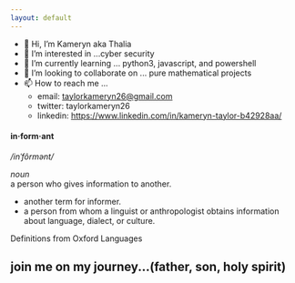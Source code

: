 ```yaml
---
layout: default
---
```

<!--- [Next Page - Knowledge to Share](/Knowledge.md) | [Next Page - Research I've Done](/Research.md) | [Next Page - My Paintings](/Paintings.md) | [Next Page - Scriptures](/Verses.md) | [Next Page - Music/Videos](/CO.md)   --->
- 👋 Hi, I’m Kameryn aka Thalia  
- 👀 I’m interested in ...cyber security  
- 🌱 I’m currently learning ... python3, javascript, and powershell  
- 💞️ I’m looking to collaborate on ... pure mathematical projects  
- 📫 How to reach me ...   
     - email: taylorkameryn26@gmail.com   
     - twitter: taylorkameryn26  
     - linkedin: https://www.linkedin.com/in/kameryn-taylor-b42928aa/  
 
<!---
kammywhams/kammywhams is a ✨ special ✨ repository because its `README.md` (this file) appears on your GitHub profile.
You can click the Preview link to take a look at your changes.
--->

#### in·form·ant  
*/inˈfôrmənt/*  
  
*noun*  
a person who gives information to another.  
- another term for informer.  
- a person from whom a linguist or anthropologist obtains information about language, dialect, or culture.  
  
Definitions from Oxford Languages  
  
  
## join me on my journey...(father, son, holy spirit)  

<!--- !818-6472019[businesscards](/assets/bc4.PNG) --->
